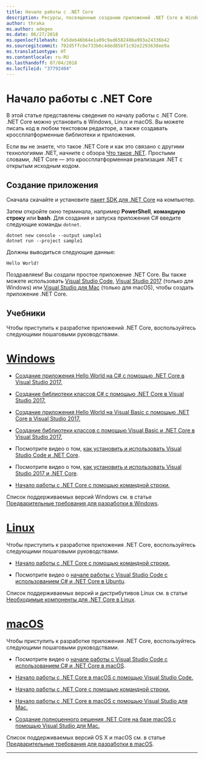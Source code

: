 ```yaml
---
title: Начало работы с .NET Core
description: Ресурсы, посвященные созданию приложений .NET Core в Windows, Linux и Mac OS.
author: thraka
ms.author: adegeo
ms.date: 06/27/2018
ms.openlocfilehash: fa5deb46b64e1a09c9ad6582486a993a24336b42
ms.sourcegitcommit: 702d5ffc6e733b6c4ded85bf1c92e2293638ee9a
ms.translationtype: HT
ms.contentlocale: ru-RU
ms.lasthandoff: 07/04/2018
ms.locfileid: "37792404"
---
```

# <a name="get-started-with-net-core"></a>Начало работы с .NET Core

В этой статье представлены сведения по началу работы с .NET Core. .NET Core можно установить в Windows, Linux и macOS. Вы можете писать код в любом текстовом редакторе, а также создавать кроссплатформенные библиотеки и приложения. 

Если вы не знаете, что такое .NET Core и как это связано с другими технологиями .NET, начните с обзора [Что такое .NET](https://www.microsoft.com/net/learn/what-is-dotnet). Простыми словами, .NET Core — это кроссплатформенная реализация .NET с открытым исходным кодом.

## <a name="create-an-application"></a>Создание приложения

Сначала скачайте и установите [пакет SDK для .NET Core](https://www.microsoft.com/net/download/) на компьютер.

Затем откройте окно терминала, например **PowerShell**, **командную строку** или **bash**. Для создания и запуска приложения C# введите следующие команды `dotnet`.

```console
dotnet new console --output sample1
dotnet run --project sample1
```

Должны выводиться следующие данные:

```console
Hello World!
```

Поздравляем! Вы создали простое приложение .NET Core. Вы также можете использовать [Visual Studio Code](tutorials/with-visual-studio-code.md), [Visual Studio 2017](tutorials/with-visual-studio.md) (только для Windows) или [Visual Studio для Mac](tutorials/using-on-mac-vs.md) (только для macOS), чтобы создать приложение .NET Core.

## <a name="tutorials"></a>Учебники

Чтобы приступить к разработке приложений .NET Core, воспользуйтесь следующими пошаговыми руководствами.

# <a name="windowstabwindows"></a>[Windows](#tab/windows)

* [Создание приложения Hello World на C# с помощью .NET Core в Visual Studio 2017.](./tutorials/with-visual-studio.md)

* [Создание библиотеки классов C# с помощью .NET Core в Visual Studio 2017.](./tutorials/library-with-visual-studio.md)

* [Создание приложения Hello World на Visual Basic с помощью .NET Core в Visual Studio 2017.](./tutorials/vb-with-visual-studio.md)

* [Создание библиотеки классов с помощью Visual Basic и .NET Core в Visual Studio 2017.](./tutorials/vb-library-with-visual-studio.md)  

* Посмотрите видео о том, [как установить и использовать Visual Studio Code и .NET Core](https://channel9.msdn.com/Blogs/dotnet/Get-started-with-VS-Code-using-CSharp-and-NET-Core/).

* Посмотрите видео о том, [как установить и использовать Visual Studio 2017 и .NET Core](https://channel9.msdn.com/Blogs/dotnet/Get-Started-NET-Core-Visual-Studio-2017/).

* [Начало работы с .NET Core с помощью командной строки.](tutorials/using-with-xplat-cli.md)

Список поддерживаемых версий Windows см. в статье [Предварительные требования для разработки в Windows](windows-prerequisites.md).

# <a name="linuxtablinux"></a>[Linux](#tab/linux)

Чтобы приступить к разработке приложения .NET Core, воспользуйтесь следующими пошаговыми руководствами.

* [Начало работы с .NET Core с помощью командной строки.](tutorials/using-with-xplat-cli.md)

* Посмотрите видео о [начале работы с Visual Studio Code с использованием C# и .NET Core в Ubuntu](https://channel9.msdn.com/Blogs/dotnet/Get-started-with-VS-Code-Csharp-dotnet-Core-Ubuntu).

Список поддерживаемых версий и дистрибутивов Linux см. в статье [Необходимые компоненты для .NET Core в Linux](linux-prerequisites.md).

# <a name="macostabmacos"></a>[macOS](#tab/macos)

Чтобы приступить к разработке приложения .NET Core, воспользуйтесь следующими пошаговыми руководствами.

* Посмотрите видео о [начале работы с Visual Studio Code с использованием C# и .NET Core в macOS](https://channel9.msdn.com/Blogs/dotnet/Get-started-VSCode-NET-Core-Mac).

* [Начало работы с .NET Core в macOS с помощью Visual Studio Code.](tutorials/using-on-macos.md)

* [Начало работы с .NET Core с помощью командной строки.](tutorials/using-with-xplat-cli.md)

* [Начало работы с .NET Core в macOS с помощью Visual Studio для Mac.](tutorials/using-on-mac-vs.md)

* [Создание полноценного решения .NET Core на базе macOS с помощью Visual Studio для Mac.](tutorials/using-on-mac-vs-full-solution.md)

Список поддерживаемых версий OS X и macOS см. в статье [Предварительные требования для разработки в macOS](macos-prerequisites.md).

***
